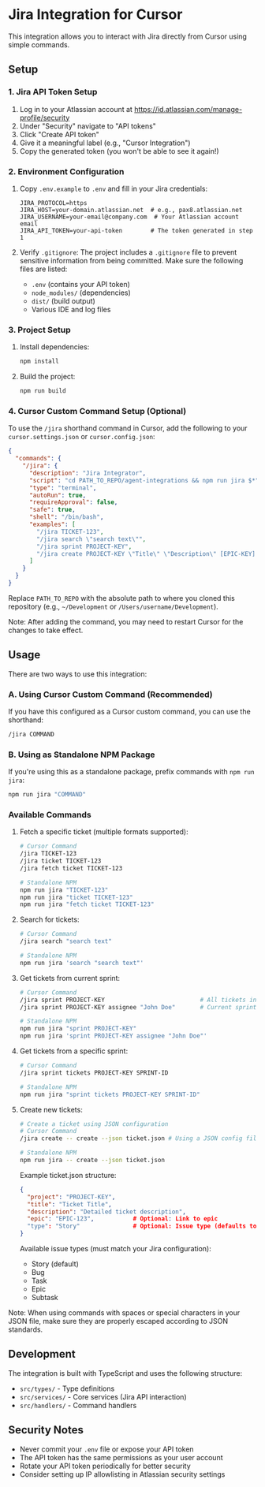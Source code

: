 # Jira Integration for Cursor

This integration allows you to interact with Jira directly from Cursor using simple commands.

## Setup

### 1. Jira API Token Setup
1. Log in to your Atlassian account at https://id.atlassian.com/manage-profile/security
2. Under "Security" navigate to "API tokens"
3. Click "Create API token"
4. Give it a meaningful label (e.g., "Cursor Integration")
5. Copy the generated token (you won't be able to see it again!)

### 2. Environment Configuration
1. Copy `.env.example` to `.env` and fill in your Jira credentials:
   ```
   JIRA_PROTOCOL=https
   JIRA_HOST=your-domain.atlassian.net  # e.g., pax8.atlassian.net
   JIRA_USERNAME=your-email@company.com  # Your Atlassian account email
   JIRA_API_TOKEN=your-api-token        # The token generated in step 1
   ```

2. Verify `.gitignore`:
   The project includes a `.gitignore` file to prevent sensitive information from being committed. Make sure the following files are listed:
   - `.env` (contains your API token)
   - `node_modules/` (dependencies)
   - `dist/` (build output)
   - Various IDE and log files

### 3. Project Setup
1. Install dependencies:
   ```bash
   npm install
   ```

2. Build the project:
   ```bash
   npm run build
   ```

### 4. Cursor Custom Command Setup (Optional)
To use the `/jira` shorthand command in Cursor, add the following to your `cursor.settings.json` or `cursor.config.json`:

```json
{
  "commands": {
    "/jira": {
      "description": "Jira Integrator",
      "script": "cd PATH_TO_REPO/agent-integrations && npm run jira $*",
      "type": "terminal",
      "autoRun": true,
      "requireApproval": false,
      "safe": true,
      "shell": "/bin/bash",
      "examples": [
        "/jira TICKET-123",
        "/jira search \"search text\"",
        "/jira sprint PROJECT-KEY",
        "/jira create PROJECT-KEY \"Title\" \"Description\" [EPIC-KEY] [--type TYPE]"
      ]
    }
  }
}
```

Replace `PATH_TO_REPO` with the absolute path to where you cloned this repository (e.g., `~/Development` or `/Users/username/Development`).

Note: After adding the command, you may need to restart Cursor for the changes to take effect.

## Usage

There are two ways to use this integration:

### A. Using Cursor Custom Command (Recommended)
If you have this configured as a Cursor custom command, you can use the shorthand:
```bash
/jira COMMAND
```

### B. Using as Standalone NPM Package
If you're using this as a standalone package, prefix commands with `npm run jira`:
```bash
npm run jira "COMMAND"
```

### Available Commands

1. Fetch a specific ticket (multiple formats supported):
   ```bash
   # Cursor Command
   /jira TICKET-123
   /jira ticket TICKET-123
   /jira fetch ticket TICKET-123

   # Standalone NPM
   npm run jira "TICKET-123"
   npm run jira "ticket TICKET-123"
   npm run jira "fetch ticket TICKET-123"
   ```

2. Search for tickets:
   ```bash
   # Cursor Command
   /jira search "search text"

   # Standalone NPM
   npm run jira 'search "search text"'
   ```

3. Get tickets from current sprint:
   ```bash
   # Cursor Command
   /jira sprint PROJECT-KEY                           # All tickets in current sprint
   /jira sprint PROJECT-KEY assignee "John Doe"       # Current sprint tickets for assignee

   # Standalone NPM
   npm run jira "sprint PROJECT-KEY"
   npm run jira 'sprint PROJECT-KEY assignee "John Doe"'
   ```

4. Get tickets from a specific sprint:
   ```bash
   # Cursor Command
   /jira sprint tickets PROJECT-KEY SPRINT-ID

   # Standalone NPM
   npm run jira "sprint tickets PROJECT-KEY SPRINT-ID"
   ```

5. Create new tickets:
   ```bash
   # Create a ticket using JSON configuration
   # Cursor Command
   /jira create -- create --json ticket.json # Using a JSON config file

   # Standalone NPM
   npm run jira -- create --json ticket.json
   ```

   Example ticket.json structure:
   ```json
   {
     "project": "PROJECT-KEY",
     "title": "Ticket Title",
     "description": "Detailed ticket description",
     "epic": "EPIC-123",           # Optional: Link to epic
     "type": "Story"               # Optional: Issue type (defaults to Story)
   }
   ```

   Available issue types (must match your Jira configuration):
   - Story (default)
   - Bug
   - Task
   - Epic
   - Subtask

Note: When using commands with spaces or special characters in your JSON file, make sure they are properly escaped according to JSON standards.

## Development

The integration is built with TypeScript and uses the following structure:

- `src/types/` - Type definitions
- `src/services/` - Core services (Jira API interaction)
- `src/handlers/` - Command handlers


## Security Notes
- Never commit your `.env` file or expose your API token
- The API token has the same permissions as your user account
- Rotate your API token periodically for better security
- Consider setting up IP allowlisting in Atlassian security settings
